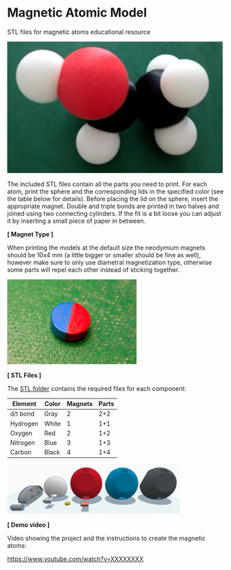 # Magnetic Atomic Model
STL files for magnetic atoms educational resource

<img src="img/AtomicModel.jpg" width="500">

The included STL files contain all the parts you need to print.
For each atom, print the sphere and the corresponding lids in the specified color (see the table below for details).
Before placing the lid on the sphere, insert the appropriate magnet.
Double and triple bonds are printed in two halves and joined using two connecting cylinders. If the fit is a bit loose you can adjust it by inserting a small piece of paper in between.

**[ Magnet Type ]**

When printing the models at the default size the neodymium magnets should be 10x4 mm (a little bigger or smaller should be fine as well), however make sure to only use diametral magnetization type, otherwise some parts will repel each other instead of sticking together.

<img src="img/DiametralMagnet.jpg" width="300">

**[ STL Files ]**

The <a href="STL">STL folder</a> contains the required files for each component:

| Element  | Color | Magnets | Parts |
| -------- | ----- | ------- | ----- |
| d/t bond | Gray  | 2       | 2+2   |
| Hydrogen | White | 1       | 1+1   |
| Oxygen   | Red   | 2       | 1+2   |
| Nitrogen | Blue  | 3       | 1+3   |
| Carbon   | Black | 4       | 1+4   |

<img src="img/Preview.png" width="400">

**[ Demo video ]**

Video showing the project and the instructions to create the magnetic atoms:

https://www.youtube.com/watch?v=XXXXXXXX
